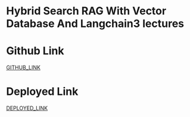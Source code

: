 # Hybrid Search RAG With Vector Database And Langchain3 lectures

# Github Link

[GITHUB_LINK](https://github.com/rupali-12/Ex_42_Hybrid_search_RAG)

# Deployed Link

[DEPLOYED_LINK](https://ex42hybridsearchrag-6vnug7me6i8hjrnqrr6fkc.streamlit.app/)
